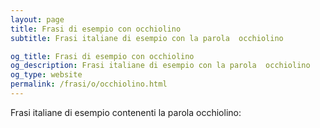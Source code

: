 ```yaml
---
layout: page
title: Frasi di esempio con occhiolino 
subtitle: Frasi italiane di esempio con la parola  occhiolino

og_title: Frasi di esempio con occhiolino 
og_description: Frasi italiane di esempio con la parola  occhiolino
og_type: website
permalink: /frasi/o/occhiolino.html
---
```


Frasi italiane di esempio contenenti la parola occhiolino:


